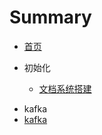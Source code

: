 # Summary

* [首页](README.md)



* 初始化
  - [文档系统搭建](文档系统搭建.md) 

-  kafka
  -  [kafka](kafka/README.md) 

